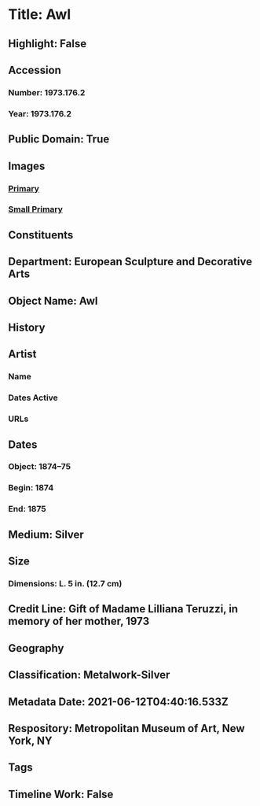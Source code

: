 # Title: Awl
## Highlight: False
## Accession
### Number: 1973.176.2
### Year: 1973.176.2
## Public Domain: True
## Images
### [Primary](https://images.metmuseum.org/CRDImages/es/original/SF1973_176_1-48_img3.jpg)
### [Small Primary](https://images.metmuseum.org/CRDImages/es/web-large/SF1973_176_1-48_img3.jpg)
## Constituents
## Department: European Sculpture and Decorative Arts
## Object Name: Awl
## History
## Artist
### Name
### Dates Active
### URLs
## Dates
### Object: 1874–75
### Begin: 1874
### End: 1875
## Medium: Silver
## Size
### Dimensions: L. 5 in.  (12.7 cm)
## Credit Line: Gift of Madame Lilliana Teruzzi, in memory of her mother, 1973
## Geography
## Classification: Metalwork-Silver
## Metadata Date: 2021-06-12T04:40:16.533Z
## Respository: Metropolitan Museum of Art, New York, NY
## Tags
## Timeline Work: False